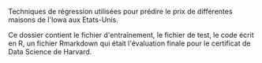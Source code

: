 Techniques de régression utilisées pour prédire le prix de différentes maisons de l'Iowa aux Etats-Unis.

Ce dossier contient le fichier d'entraînement, le fichier de test, le code écrit en R, un fichier Rmarkdown qui était l'évaluation finale pour le certificat de Data Science de Harvard.
